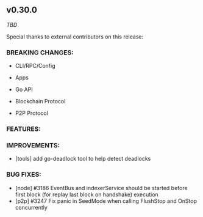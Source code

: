 ## v0.30.0

*TBD*

Special thanks to external contributors on this release:

### BREAKING CHANGES:

* CLI/RPC/Config

* Apps

* Go API

* Blockchain Protocol

* P2P Protocol

### FEATURES:

### IMPROVEMENTS:
- [tools] add go-deadlock tool to help detect deadlocks

### BUG FIXES:
- [node] \#3186 EventBus and indexerService should be started before first block (for replay last block on handshake) execution
- [p2p] \#3247 Fix panic in SeedMode when calling FlushStop and OnStop
  concurrently
